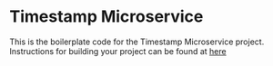 # Timestamp Microservice

This is the boilerplate code for the Timestamp Microservice project. Instructions for building your project can be found at [here](https://www.freecodecamp.org/learn/apis-and-microservices/apis-and-microservices-projects/timestamp-microservice)
